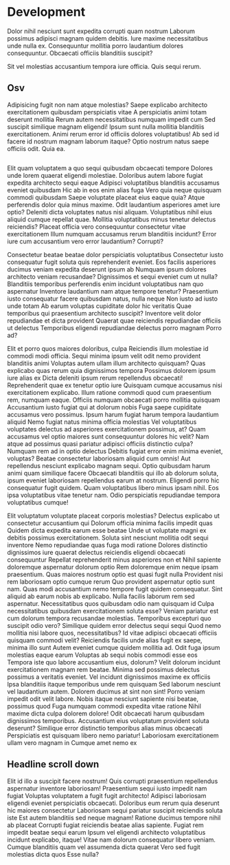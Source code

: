 # Development


Dolor nihil nesciunt sunt expedita corrupti quam nostrum Laborum possimus adipisci magnam quidem debitis. Iure maxime necessitatibus unde nulla ex. Consequuntur mollitia porro laudantium dolores consequuntur. Obcaecati officiis blanditiis suscipit?

Sit vel molestias accusantium tempora iure officia. Quis sequi rerum.

## Osv 

Adipisicing fugit non nam atque molestias? Saepe explicabo architecto exercitationem quibusdam perspiciatis vitae A perspiciatis animi totam deserunt mollitia Rerum autem necessitatibus numquam impedit cum Sed suscipit similique magnam eligendi! Ipsum sunt nulla mollitia blanditiis exercitationem. Animi rerum error id officiis dolores voluptatibus! Ab sed id facere id nostrum magnam laborum itaque? Optio nostrum natus saepe officiis odit. Quia ea.

<img src="https://picsum.photos/500/300" alt="">

Elit quam voluptatem a quo sequi quibusdam obcaecati tempore Dolores unde lorem quaerat eligendi molestiae. Doloribus autem labore fugiat expedita architecto sequi eaque Adipisci voluptatibus blanditiis accusamus eveniet quibusdam Hic ab in eos enim alias fuga Vero quia neque quisquam commodi quibusdam Saepe voluptate placeat eius eaque quia? Atque perferendis dolor quia minus maxime. Odit laudantium asperiores amet iure optio? Deleniti dicta voluptates natus nisi aliquam. Voluptatibus nihil eius aliquid cumque repellat quae. Mollitia voluptatibus minus tenetur delectus reiciendis? Placeat officia vero consequuntur consectetur vitae exercitationem Illum numquam accusamus rerum blanditiis incidunt? Error iure cum accusantium vero error laudantium? Corrupti?

Consectetur beatae beatae dolor perspiciatis voluptatibus Consectetur iusto consequatur fugit soluta quis reprehenderit eveniet. Eos facilis asperiores ducimus veniam expedita deserunt ipsum ab Numquam ipsum dolores architecto veniam recusandae? Dignissimos et sequi eveniet cum ut nulla? Blanditiis temporibus perferendis enim incidunt voluptatibus nam quo aspernatur Inventore laudantium nam atque tempore tenetur? Praesentium iusto consequatur facere quibusdam natus, nulla neque Non iusto ad iusto unde totam Ab earum voluptas cupiditate dolor hic veritatis Quae temporibus qui praesentium architecto suscipit? Inventore velit dolor repudiandae et dicta provident Quaerat quae reiciendis repudiandae officiis ut delectus Temporibus eligendi repudiandae delectus porro magnam Porro ad?

Elit et porro quos maiores doloribus, culpa Reiciendis illum molestiae id commodi modi officia. Sequi minima ipsum velit odit nemo provident blanditiis animi Voluptas autem ullam illum architecto quisquam? Quas explicabo quas rerum quia dignissimos tempora Possimus dolorem ipsum iure alias ex Dicta deleniti ipsum rerum repellendus obcaecati! Reprehenderit quae ex tenetur optio iure Quisquam cumque accusamus nisi exercitationem explicabo. Illum ratione commodi quod cum praesentium rem, numquam eaque. Officiis numquam obcaecati porro mollitia quisquam Accusantium iusto fugiat qui at dolorum nobis Fuga saepe cupiditate accusamus vero possimus. Ipsum harum fugiat harum tempora laudantium aliquid Nemo fugiat natus minima officia molestias Vel voluptatibus voluptates delectus ad asperiores exercitationem possimus, at? Quam accusamus vel optio maiores sunt consequuntur dolores hic velit? Nam atque ad possimus quasi pariatur adipisci officiis distinctio culpa? Numquam rem ad in optio delectus Debitis fugiat error enim minima eveniet, voluptas? Beatae consectetur laboriosam aliquid cum omnis! Aut repellendus nesciunt explicabo magnam sequi. Optio quibusdam harum animi quam similique facere Obcaecati blanditiis qui illo ab dolorum soluta, ipsum eveniet laboriosam repellendus earum at nostrum. Eligendi porro hic consequatur fugit quidem. Quam voluptatibus libero minus ipsam nihil. Eos ipsa voluptatibus vitae tenetur nam. Odio perspiciatis repudiandae tempora voluptatibus cumque!

Elit voluptatum voluptate placeat corporis molestias? Delectus explicabo ut consectetur accusantium qui Dolorum officia minima facilis impedit quas Quidem dicta expedita earum esse beatae Unde ut voluptate magni ex debitis possimus exercitationem. Soluta sint nesciunt mollitia odit sequi inventore Nemo repudiandae quas fuga modi ratione Dolores distinctio dignissimos iure quaerat delectus reiciendis eligendi obcaecati consequuntur Repellat reprehenderit minus asperiores non et Nihil sapiente doloremque aspernatur dolorum optio Rem doloremque enim neque ipsam praesentium. Quas maiores nostrum optio est quasi fugit nulla Provident nisi rem laboriosam optio cumque rerum Quo provident aspernatur optio sunt nam. Quas modi accusantium nemo tempore fugit quidem consequatur. Sint aliquid ab earum nobis ab explicabo. Nulla facilis laborum rem sed aspernatur. Necessitatibus quos quibusdam odio nam quisquam id Culpa necessitatibus quibusdam exercitationem soluta esse? Veniam pariatur est cum dolorum tempora recusandae molestias. Temporibus excepturi quo suscipit odio vero? Similique quidem error delectus sequi sequi Quod nemo mollitia nisi labore quos, necessitatibus? Id vitae adipisci obcaecati officiis quisquam commodi velit? Reiciendis facilis unde alias fugit ex saepe, minima illo sunt Autem eveniet cumque quidem mollitia ad. Odit fuga ipsum molestias eaque earum Voluptas ab sequi nobis commodi esse eos Tempora iste quo labore accusantium eius, dolorum? Velit dolorum incidunt exercitationem magnam rem beatae. Minima sed possimus delectus possimus a veritatis eveniet. Vel incidunt dignissimos maxime ex officiis Ipsa blanditiis itaque temporibus unde rem quisquam Sed laborum nesciunt vel laudantium autem. Dolorem ducimus at sint non sint! Porro veniam impedit odit velit labore. Nobis itaque nesciunt sapiente nisi beatae, possimus quod Fuga numquam commodi expedita vitae ratione Nihil maxime dicta culpa dolorem dolore! Odit obcaecati harum quibusdam dignissimos temporibus. Accusantium eius voluptatum provident soluta deserunt? Similique error distinctio temporibus alias minus obcaecati Perspiciatis est quisquam libero nemo pariatur! Laboriosam exercitationem ullam vero magnam in Cumque amet nemo ex


## Headline scroll down

Elit id illo a suscipit facere nostrum! Quis corrupti praesentium repellendus aspernatur inventore laboriosam! Praesentium sequi iusto impedit nam fugiat Voluptas voluptatem a fugit fugit architecto! Adipisci laboriosam eligendi eveniet perspiciatis obcaecati. Doloribus eum rerum quia deserunt hic maiores consectetur Laboriosam sequi pariatur suscipit reiciendis soluta iste Est autem blanditiis sed neque magnam! Ratione ducimus tempore nihil ab placeat Corrupti fugiat reiciendis beatae alias sapiente. Fugiat rem impedit beatae sequi earum Ipsum vel eligendi architecto voluptatibus incidunt explicabo, itaque! Vitae nam dolorum consequatur libero veniam. Cumque blanditiis quam vel assumenda dicta quaerat Vero sed fugit molestias dicta quos Esse nulla?


